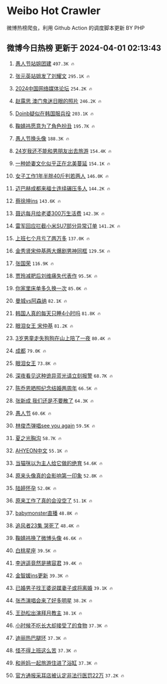# Weibo Hot Crawler 



微博热榜爬虫，利用 Github Action 的调度脚本更新 BY PHP 


## 微博今日热榜 更新于 2024-04-01 02:13:43 
1. [愚人节站姐团建](https://s.weibo.com/weibo?q=%23%E6%84%9A%E4%BA%BA%E8%8A%82%E7%AB%99%E5%A7%90%E5%9B%A2%E5%BB%BA%23&t=31&band_rank=1&Refer=top) `497.3K 🔥` 

1. [张元英站姐发了刘耀文](https://s.weibo.com/weibo?q=%23%E5%BC%A0%E5%85%83%E8%8B%B1%E7%AB%99%E5%A7%90%E5%8F%91%E4%BA%86%E5%88%98%E8%80%80%E6%96%87%23&t=31&band_rank=2&Refer=top) `295.1K 🔥` 

1. [2024中国网络媒体论坛](https://s.weibo.com/weibo?q=%232024%E4%B8%AD%E5%9B%BD%E7%BD%91%E7%BB%9C%E5%AA%92%E4%BD%93%E8%AE%BA%E5%9D%9B%23&t=31&band_rank=3&Refer=top) `254.2K 🔥` 

1. [赵露思 澳门鬼迷日眼的照片](https://s.weibo.com/weibo?q=%E8%B5%B5%E9%9C%B2%E6%80%9D%20%E6%BE%B3%E9%97%A8%E9%AC%BC%E8%BF%B7%E6%97%A5%E7%9C%BC%E7%9A%84%E7%85%A7%E7%89%87&t=31&band_rank=4&Refer=top) `246.2K 🔥` 

1. [Doinb疑似在韩国服兵役](https://s.weibo.com/weibo?q=%23Doinb%E7%96%91%E4%BC%BC%E5%9C%A8%E9%9F%A9%E5%9B%BD%E6%9C%8D%E5%85%B5%E5%BD%B9%23&t=31&band_rank=5&Refer=top) `203.1K 🔥` 

1. [鞠婧祎愿意为了角色扮丑](https://s.weibo.com/weibo?q=%23%E9%9E%A0%E5%A9%A7%E7%A5%8E%E6%84%BF%E6%84%8F%E4%B8%BA%E4%BA%86%E8%A7%92%E8%89%B2%E6%89%AE%E4%B8%91%23&t=31&band_rank=6&Refer=top) `195.7K 🔥` 

1. [愚人节换头像](https://s.weibo.com/weibo?q=%23%E6%84%9A%E4%BA%BA%E8%8A%82%E6%8D%A2%E5%A4%B4%E5%83%8F%23&t=31&band_rank=7&Refer=top) `188.3K 🔥` 

1. [24岁我还不能和男朋友出去旅游](https://s.weibo.com/weibo?q=%2324%E5%B2%81%E6%88%91%E8%BF%98%E4%B8%8D%E8%83%BD%E5%92%8C%E7%94%B7%E6%9C%8B%E5%8F%8B%E5%87%BA%E5%8E%BB%E6%97%85%E6%B8%B8%23&t=31&band_rank=8&Refer=top) `154.4K 🔥` 

1. [一种娇妻文化似乎正在北美蔓延](https://s.weibo.com/weibo?q=%23%E4%B8%80%E7%A7%8D%E5%A8%87%E5%A6%BB%E6%96%87%E5%8C%96%E4%BC%BC%E4%B9%8E%E6%AD%A3%E5%9C%A8%E5%8C%97%E7%BE%8E%E8%94%93%E5%BB%B6%23&t=31&band_rank=9&Refer=top) `154.1K 🔥` 

1. [女子工作1年半胖40斤判若两人](https://s.weibo.com/weibo?q=%23%E5%A5%B3%E5%AD%90%E5%B7%A5%E4%BD%9C1%E5%B9%B4%E5%8D%8A%E8%83%9640%E6%96%A4%E5%88%A4%E8%8B%A5%E4%B8%A4%E4%BA%BA%23&t=31&band_rank=10&Refer=top) `146.0K 🔥` 

1. [迈巴赫成都来福士连续碾压多人](https://s.weibo.com/weibo?q=%23%E8%BF%88%E5%B7%B4%E8%B5%AB%E6%88%90%E9%83%BD%E6%9D%A5%E7%A6%8F%E5%A3%AB%E8%BF%9E%E7%BB%AD%E7%A2%BE%E5%8E%8B%E5%A4%9A%E4%BA%BA%23&t=31&band_rank=11&Refer=top) `144.2K 🔥` 

1. [蔡徐坤ins](https://s.weibo.com/weibo?q=%23%E8%94%A1%E5%BE%90%E5%9D%A4ins%23&t=31&band_rank=12&Refer=top) `143.6K 🔥` 

1. [聂远每月给老婆300万生活费](https://s.weibo.com/weibo?q=%23%E8%81%82%E8%BF%9C%E6%AF%8F%E6%9C%88%E7%BB%99%E8%80%81%E5%A9%86300%E4%B8%87%E7%94%9F%E6%B4%BB%E8%B4%B9%23&t=31&band_rank=13&Refer=top) `142.3K 🔥` 

1. [雷军回应拦截小米SU7部分异常订单](https://s.weibo.com/weibo?q=%23%E9%9B%B7%E5%86%9B%E5%9B%9E%E5%BA%94%E6%8B%A6%E6%88%AA%E5%B0%8F%E7%B1%B3SU7%E9%83%A8%E5%88%86%E5%BC%82%E5%B8%B8%E8%AE%A2%E5%8D%95%23&t=31&band_rank=14&Refer=top) `141.2K 🔥` 

1. [上班七个月亏了两万多](https://s.weibo.com/weibo?q=%23%E4%B8%8A%E7%8F%AD%E4%B8%83%E4%B8%AA%E6%9C%88%E4%BA%8F%E4%BA%86%E4%B8%A4%E4%B8%87%E5%A4%9A%23&t=31&band_rank=15&Refer=top) `137.0K 🔥` 

1. [金秀贤宋仲基两大爆剧男神同框](https://s.weibo.com/weibo?q=%23%E9%87%91%E7%A7%80%E8%B4%A4%E5%AE%8B%E4%BB%B2%E5%9F%BA%E4%B8%A4%E5%A4%A7%E7%88%86%E5%89%A7%E7%94%B7%E7%A5%9E%E5%90%8C%E6%A1%86%23&t=31&band_rank=16&Refer=top) `129.5K 🔥` 

1. [张国荣](https://s.weibo.com/weibo?q=%E5%BC%A0%E5%9B%BD%E8%8D%A3&t=31&band_rank=17&Refer=top) `116.9K 🔥` 

1. [贾玲减肥后刘维痛失代表作](https://s.weibo.com/weibo?q=%E8%B4%BE%E7%8E%B2%E5%87%8F%E8%82%A5%E5%90%8E%E5%88%98%E7%BB%B4%E7%97%9B%E5%A4%B1%E4%BB%A3%E8%A1%A8%E4%BD%9C&t=31&band_rank=18&Refer=top) `95.5K 🔥` 

1. [你家里床单多久换一次](https://s.weibo.com/weibo?q=%23%E4%BD%A0%E5%AE%B6%E9%87%8C%E5%BA%8A%E5%8D%95%E5%A4%9A%E4%B9%85%E6%8D%A2%E4%B8%80%E6%AC%A1%23&t=31&band_rank=19&Refer=top) `85.0K 🔥` 

1. [曼城vs阿森纳](https://s.weibo.com/weibo?q=%23%E6%9B%BC%E5%9F%8Evs%E9%98%BF%E6%A3%AE%E7%BA%B3%23&t=31&band_rank=20&Refer=top) `82.1K 🔥` 

1. [韩国人真的每天只睡4小时吗](https://s.weibo.com/weibo?q=%23%E9%9F%A9%E5%9B%BD%E4%BA%BA%E7%9C%9F%E7%9A%84%E6%AF%8F%E5%A4%A9%E5%8F%AA%E7%9D%A14%E5%B0%8F%E6%97%B6%E5%90%97%23&t=31&band_rank=21&Refer=top) `81.8K 🔥` 

1. [眼泪女王 宋仲基](https://s.weibo.com/weibo?q=%E7%9C%BC%E6%B3%AA%E5%A5%B3%E7%8E%8B%20%E5%AE%8B%E4%BB%B2%E5%9F%BA&t=31&band_rank=22&Refer=top) `81.2K 🔥` 

1. [3岁男童走失狗狗在山上陪了一夜](https://s.weibo.com/weibo?q=%233%E5%B2%81%E7%94%B7%E7%AB%A5%E8%B5%B0%E5%A4%B1%E7%8B%97%E7%8B%97%E5%9C%A8%E5%B1%B1%E4%B8%8A%E9%99%AA%E4%BA%86%E4%B8%80%E5%A4%9C%23&t=31&band_rank=23&Refer=top) `80.4K 🔥` 

1. [成都](https://s.weibo.com/weibo?q=%E6%88%90%E9%83%BD&t=31&band_rank=24&Refer=top) `79.0K 🔥` 

1. [眼泪女王](https://s.weibo.com/weibo?q=%E7%9C%BC%E6%B3%AA%E5%A5%B3%E7%8E%8B&t=31&band_rank=25&Refer=top) `73.8K 🔥` 

1. [深夜看见这种诡异蓝光请立刻报警](https://s.weibo.com/weibo?q=%23%E6%B7%B1%E5%A4%9C%E7%9C%8B%E8%A7%81%E8%BF%99%E7%A7%8D%E8%AF%A1%E5%BC%82%E8%93%9D%E5%85%89%E8%AF%B7%E7%AB%8B%E5%88%BB%E6%8A%A5%E8%AD%A6%23&t=31&band_rank=26&Refer=top) `68.7K 🔥` 

1. [陈乔恩晒照纪念结婚两周年](https://s.weibo.com/weibo?q=%23%E9%99%88%E4%B9%94%E6%81%A9%E6%99%92%E7%85%A7%E7%BA%AA%E5%BF%B5%E7%BB%93%E5%A9%9A%E4%B8%A4%E5%91%A8%E5%B9%B4%23&t=31&band_rank=27&Refer=top) `66.5K 🔥` 

1. [张新成 我们还是不要散了](https://s.weibo.com/weibo?q=%E5%BC%A0%E6%96%B0%E6%88%90%20%E6%88%91%E4%BB%AC%E8%BF%98%E6%98%AF%E4%B8%8D%E8%A6%81%E6%95%A3%E4%BA%86&t=31&band_rank=28&Refer=top) `64.3K 🔥` 

1. [愚人节](https://s.weibo.com/weibo?q=%E6%84%9A%E4%BA%BA%E8%8A%82&t=31&band_rank=29&Refer=top) `60.6K 🔥` 

1. [林俊杰弹唱see you again](https://s.weibo.com/weibo?q=%E6%9E%97%E4%BF%8A%E6%9D%B0%E5%BC%B9%E5%94%B1see%20you%20again&t=31&band_rank=30&Refer=top) `59.5K 🔥` 

1. [夏之光胸沟](https://s.weibo.com/weibo?q=%23%E5%A4%8F%E4%B9%8B%E5%85%89%E8%83%B8%E6%B2%9F%23&t=31&band_rank=31&Refer=top) `58.7K 🔥` 

1. [AHYEON中文](https://s.weibo.com/weibo?q=%23AHYEON%E4%B8%AD%E6%96%87%23&t=31&band_rank=32&Refer=top) `55.1K 🔥` 

1. [当猫咪以为主人给它做的绝育](https://s.weibo.com/weibo?q=%23%E5%BD%93%E7%8C%AB%E5%92%AA%E4%BB%A5%E4%B8%BA%E4%B8%BB%E4%BA%BA%E7%BB%99%E5%AE%83%E5%81%9A%E7%9A%84%E7%BB%9D%E8%82%B2%23&t=31&band_rank=33&Refer=top) `54.6K 🔥` 

1. [原来头像真的会影响第一印象](https://s.weibo.com/weibo?q=%23%E5%8E%9F%E6%9D%A5%E5%A4%B4%E5%83%8F%E7%9C%9F%E7%9A%84%E4%BC%9A%E5%BD%B1%E5%93%8D%E7%AC%AC%E4%B8%80%E5%8D%B0%E8%B1%A1%23&t=31&band_rank=34&Refer=top) `52.8K 🔥` 

1. [陆婷怀孕](https://s.weibo.com/weibo?q=%23%E9%99%86%E5%A9%B7%E6%80%80%E5%AD%95%23&t=31&band_rank=35&Refer=top) `52.0K 🔥` 

1. [原来工作了真的会没空了](https://s.weibo.com/weibo?q=%23%E5%8E%9F%E6%9D%A5%E5%B7%A5%E4%BD%9C%E4%BA%86%E7%9C%9F%E7%9A%84%E4%BC%9A%E6%B2%A1%E7%A9%BA%E4%BA%86%23&t=31&band_rank=36&Refer=top) `51.1K 🔥` 

1. [babymonster直播](https://s.weibo.com/weibo?q=babymonster%E7%9B%B4%E6%92%AD&t=31&band_rank=37&Refer=top) `48.8K 🔥` 

1. [追风者23集 哭死了](https://s.weibo.com/weibo?q=%E8%BF%BD%E9%A3%8E%E8%80%8523%E9%9B%86%20%E5%93%AD%E6%AD%BB%E4%BA%86&t=31&band_rank=38&Refer=top) `48.4K 🔥` 

1. [鞠婧祎换了微博头像](https://s.weibo.com/weibo?q=%23%E9%9E%A0%E5%A9%A7%E7%A5%8E%E6%8D%A2%E4%BA%86%E5%BE%AE%E5%8D%9A%E5%A4%B4%E5%83%8F%23&t=31&band_rank=39&Refer=top) `46.6K 🔥` 

1. [白桃星座](https://s.weibo.com/weibo?q=%E7%99%BD%E6%A1%83%E6%98%9F%E5%BA%A7&t=31&band_rank=40&Refer=top) `39.5K 🔥` 

1. [李逍遥竟然是拂容君](https://s.weibo.com/weibo?q=%E6%9D%8E%E9%80%8D%E9%81%A5%E7%AB%9F%E7%84%B6%E6%98%AF%E6%8B%82%E5%AE%B9%E5%90%9B&t=31&band_rank=41&Refer=top) `39.4K 🔥` 

1. [金智媛ins更新](https://s.weibo.com/weibo?q=%23%E9%87%91%E6%99%BA%E5%AA%9Bins%E6%9B%B4%E6%96%B0%23&t=31&band_rank=42&Refer=top) `39.3K 🔥` 

1. [已婚男子找王婆说媒妻子或将离婚](https://s.weibo.com/weibo?q=%23%E5%B7%B2%E5%A9%9A%E7%94%B7%E5%AD%90%E6%89%BE%E7%8E%8B%E5%A9%86%E8%AF%B4%E5%AA%92%E5%A6%BB%E5%AD%90%E6%88%96%E5%B0%86%E7%A6%BB%E5%A9%9A%23&t=31&band_rank=43&Refer=top) `39.1K 🔥` 

1. [张杰演唱会来了好多明星](https://s.weibo.com/weibo?q=%23%E5%BC%A0%E6%9D%B0%E6%BC%94%E5%94%B1%E4%BC%9A%E6%9D%A5%E4%BA%86%E5%A5%BD%E5%A4%9A%E6%98%8E%E6%98%9F%23&t=31&band_rank=44&Refer=top) `38.2K 🔥` 

1. [王劲松出演拜月教主](https://s.weibo.com/weibo?q=%23%E7%8E%8B%E5%8A%B2%E6%9D%BE%E5%87%BA%E6%BC%94%E6%8B%9C%E6%9C%88%E6%95%99%E4%B8%BB%23&t=31&band_rank=45&Refer=top) `38.1K 🔥` 

1. [小时候不吃长大却接受了的食物](https://s.weibo.com/weibo?q=%23%E5%B0%8F%E6%97%B6%E5%80%99%E4%B8%8D%E5%90%83%E9%95%BF%E5%A4%A7%E5%8D%B4%E6%8E%A5%E5%8F%97%E4%BA%86%E7%9A%84%E9%A3%9F%E7%89%A9%23&t=31&band_rank=46&Refer=top) `37.3K 🔥` 

1. [迪丽热巴腿环](https://s.weibo.com/weibo?q=%23%E8%BF%AA%E4%B8%BD%E7%83%AD%E5%B7%B4%E8%85%BF%E7%8E%AF%23&t=31&band_rank=47&Refer=top) `37.3K 🔥` 

1. [怪不得上班这么苦](https://s.weibo.com/weibo?q=%E6%80%AA%E4%B8%8D%E5%BE%97%E4%B8%8A%E7%8F%AD%E8%BF%99%E4%B9%88%E8%8B%A6&t=31&band_rank=48&Refer=top) `37.3K 🔥` 

1. [和爸妈一起旅游住进了浴缸](https://s.weibo.com/weibo?q=%23%E5%92%8C%E7%88%B8%E5%A6%88%E4%B8%80%E8%B5%B7%E6%97%85%E6%B8%B8%E4%BD%8F%E8%BF%9B%E4%BA%86%E6%B5%B4%E7%BC%B8%23&t=31&band_rank=49&Refer=top) `37.3K 🔥` 

1. [官方通报采耳店被认定非法行医罚22万](https://s.weibo.com/weibo?q=%23%E5%AE%98%E6%96%B9%E9%80%9A%E6%8A%A5%E9%87%87%E8%80%B3%E5%BA%97%E8%A2%AB%E8%AE%A4%E5%AE%9A%E9%9D%9E%E6%B3%95%E8%A1%8C%E5%8C%BB%E7%BD%9A22%E4%B8%87%23&t=31&band_rank=50&Refer=top) `37.2K 🔥` 


